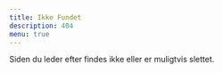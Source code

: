 ```yaml
---
title: Ikke Fundet
description: 404
menu: true
---
```


Siden du leder efter findes ikke eller er muligtvis slettet.
